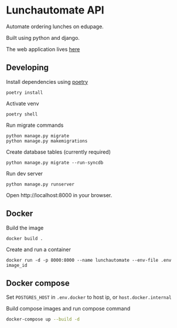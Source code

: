 # Lunchautomate API

Automate ordering lunches on edupage.

Built using python and django.

The web application lives [here](https://github.com/MichalUSER/lunchautomate-web)

## Developing

Install dependencies using [poetry](https://python-poetry.org)

```
poetry install
```

Activate venv

```
poetry shell
```

Run migrate commands

```
python manage.py migrate
python manage.py makemigrations
```

Create database tables (currently required)

```
python manage.py migrate --run-syncdb
```

Run dev server

```
python manage.py runserver
```

Open http://localhost:8000 in your browser.

## Docker

Build the image

```
docker build .
```

Create and run a container

```
docker run -d -p 8000:8000 --name lunchautomate --env-file .env image_id
```

## Docker compose

Set `POSTGRES_HOST` in `.env.docker` to host ip, or `host.docker.internal`

Build compose images and run compose command

```bash
docker-compose up --build -d
```
